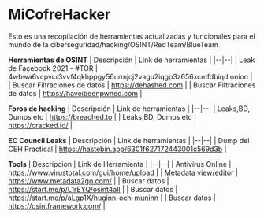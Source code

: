 # MiCofreHacker
Esto es una recopilación de herramientas actualizadas y funcionales para el mundo de la ciberseguridad/hacking/OSINT/RedTeam/BlueTeam

**Herramientas de OSINT**
| Descripción | Link de herramientas |
|--|--|
| Leak de Facebook 2021 - #TOR | 4wbwa6vcpvcr3vvf4qkhppgy56urmjcj2vagu2iqgp3z656xcmfdbiqd.onion |
| Buscar Filtraciones de datos | https://dehashed.com |
| Buscar Filtraciones de datos | https://haveibeenpwned.com |

**Foros de hacking**
| Descripción | Link de herramientas |
|--|--|
| Leaks,BD, Dumps etc | https://breached.to |
| Leaks,BD, Dumps etc | https://cracked.io/ |

**EC Council Leaks**
| Descripción | Link de herramientas |
|--|--|
| Dump del CEH Practical | https://hastebin.app/6301f627172443001c569d3b |

**Tools**
| Descripcion | Link de Herramienta |
|--|--|
| Antivirus Online | https://www.virustotal.com/gui/home/upload | 
| Metadata view/editor | https://www.metadata2go.com/ |
| Buscar datos | https://start.me/p/L1rEYQ/osint4all |
| Buscar datos | https://start.me/p/aLgp1X/huginn-och-muninn |
| Buscar datos | https://osintframework.com/ |
